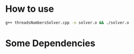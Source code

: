 # How to use

```bash
g++ threadsNumbersSolver.cpp -o solver.o && ./solver.o
```

# Some Dependencies

```bash

```
